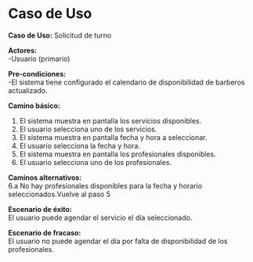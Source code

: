 # Caso de Uso

**Caso de Uso:** Solicitud de turno

**Actores:**   
\-Usuario (primario)

**Pre-condiciones:**   
\-El sistema tiene configurado el calendario de disponibilidad de barberos actualizado.

**Camino básico:** 

1. El sistema muestra en pantalla los servicios disponibles.  
2. El usuario selecciona uno de los servicios.  
3. El sistema muestra en pantalla fecha y hora a seleccionar.  
4. El usuario selecciona la fecha y hora.  
5. El sistema muestra en pantalla los profesionales disponibles.  
6. El usuario selecciona uno de los profesionales.  
   

**Caminos alternativos:**  
6.a No hay profesionales disponibles para la fecha y horario seleccionados.Vuelve al paso 5

**Escenario de éxito:**   
El usuario puede agendar el servicio el día seleccionado.

**Escenario de fracaso:**  
El usuario no puede agendar el día por falta de disponibilidad de los profesionales.  
